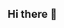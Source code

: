 ## Hi there 👋

<!--
**Zainab1sadat/Zainab1Sadat** is a ✨ _special_ ✨ repository because its `README.md` (this file) appears on your GitHub profile.
1_Hi I am Zainab Sadat.
Here are some ideas to get you started:

- 🔭 I’m currently working on ...
- 🌱 I’m currently learning ...
- 👯 I’m looking to collaborate on ...
- 🤔 I’m looking for help with ...
- 💬 Ask me about ...
- 📫 How to reach me: ...
- 😄 Pronouns: ...
- ⚡ Fun fact: ...
-->

